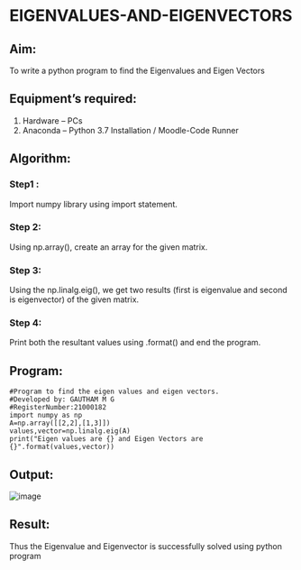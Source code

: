 # EIGENVALUES-AND-EIGENVECTORS
## Aim:
To write a python program to find the Eigenvalues and Eigen Vectors
## Equipment’s required:
1. 	Hardware – PCs
2. 	Anaconda – Python 3.7 Installation / Moodle-Code Runner
## Algorithm:
### Step1 : 
Import numpy library using import statement.
### Step 2: 
Using np.array(), create an array for the given matrix.
### Step 3: 
Using the np.linalg.eig(),  we get two results (first is eigenvalue and second is eigenvector) of the given matrix.
### Step 4: 
Print both the resultant values using .format() and end the program.

## Program:
```
#Program to find the eigen values and eigen vectors.
#Developed by: GAUTHAM M G
#RegisterNumber:21000182
import numpy as np
A=np.array([[2,2],[1,3]])
values,vector=np.linalg.eig(A)
print("Eigen values are {} and Eigen Vectors are {}".format(values,vector))
```

## Output:
![image](https://user-images.githubusercontent.com/94810884/153619275-28c18859-0f72-49ff-8ff9-e7debbd963b1.png)

## Result:
Thus the Eigenvalue and Eigenvector is successfully solved using python program

